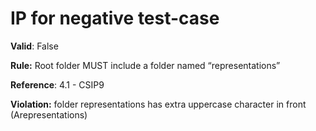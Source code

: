 # IP for negative test-case

**Valid**: False

**Rule:** Root folder MUST include a folder named “representations”

**Reference**: 4.1 - CSIP9

**Violation:** folder representations has extra uppercase character in front (Arepresentations)